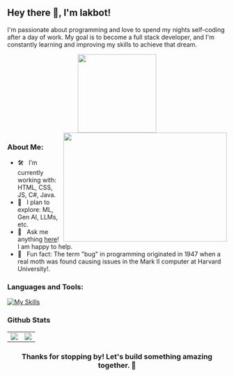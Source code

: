 ## Hey there 👋, I'm lakbot!

I'm passionate about programming and love to spend my nights self-coding after a day of work. My goal is to become a full stack developer, and I'm constantly learning and improving my skills to achieve that dream.

<div align="center">
<img height="180em" src="https://github-readme-streak-stats.herokuapp.com/?user=lakbot&hide_border=true" />
</div>

<img align="right" height="250" width="375" alt="" src="https://raw.githubusercontent.com/iampavangandhi/iampavangandhi/master/gifs/coder.gif" />

### About Me:

- 🛠 &nbsp; I’m currently working with: HTML, CSS, JS, C#, Java.
- 🚀 &nbsp; I plan to explore: ML, Gen AI, LLMs, etc.
- 💬 &nbsp; Ask me anything [here](https://github.com/lakbot/lakbot/issues)! I am happy to help.
- 👾 &nbsp; Fun fact: The term "bug" in programming originated in 1947 when a real moth was found causing issues in the Mark II computer at Harvard University!.

### Languages and Tools:

[![My Skills](https://skillicons.dev/icons?i=html,css,js,java,c,net,express,mongodb,nodejs,git,github,linux,python,postman)](https://skillicons.dev)

### Github Stats

<TABLE>
   <TR>
      <TD><img src="https://github-readme-stats.vercel.app/api?username=lakbot&show_icons=true&theme=material-palenight&include_all_commits=true"></TD>
      <TD><img src="https://github-readme-stats.vercel.app/api/top-langs/?username=lakbot&layout=compact&theme=material-palenight"></TD>
   </TR>
</TABLE>

<div align="center">

### Thanks for stopping by! Let's build something amazing together. 🚀
</div>